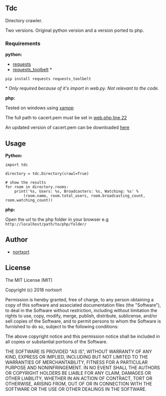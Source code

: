 ## Tdc

Directory crawler.

Two versions. Original python version and a version ported to php.

### Requirements

**python:**

* [requests](https://github.com/requests/requests)
* [requests_toolbelt](https://github.com/requests/toolbelt) *


`pip install requests requests_toolbelt`

\* *Only required because of it's import in web.py. Not relevant to the code.*

**php:**


Tested on windows using [xampp](https://www.apachefriends.org/index.html)

The full path to cacert.pem must be set in [web.php line 22](https://github.com/nortxort/tdc/blob/master/php/web.php#L22)

An updated version of cacert.pem can be downloaded [here](https://curl.haxx.se/docs/caextract.html)


## Usage

**Python:**

	import tdc
	
	directory = tdc.Directory(crawl=True)
	
	# show the results
	for room in directory.rooms:
	    print('%s, Users: %s, Broadcasters: %s, Watching: %s' % 
	        (room.name, room.total_users, room.broadcasting_count, room.watching_count))
	

**php:**

Open the url to the php folder in your browser e.g `http://localhost/path/to/php/folder/`

## Author

* [nortxort](https://github.com/nortxort)

## License

The MIT License (MIT)

Copyright (c) 2018 nortxort

Permission is hereby granted, free of charge, to any person obtaining a copy of this software
and associated documentation files (the "Software"), to deal in the Software without restriction,
including without limitation the rights to use, copy, modify, merge, publish, distribute,
sublicense, and/or sell copies of the Software, and to permit persons to whom the Software
is furnished to do so, subject to the following conditions:

The above copyright notice and this permission notice
shall be included in all copies or substantial portions of the Software.

THE SOFTWARE IS PROVIDED "AS IS", WITHOUT WARRANTY OF ANY KIND, 
EXPRESS OR IMPLIED, INCLUDING BUT NOT LIMITED TO THE WARRANTIES OF MERCHANTABILITY, 
FITNESS FOR A PARTICULAR PURPOSE AND NONINFRINGEMENT. 
IN NO EVENT SHALL THE AUTHORS OR COPYRIGHT HOLDERS BE LIABLE FOR ANY CLAIM, 
DAMAGES OR OTHER LIABILITY, WHETHER IN AN ACTION OF CONTRACT, TORT OR OTHERWISE, 
ARISING FROM, OUT OF OR IN CONNECTION WITH THE SOFTWARE OR THE USE OR OTHER DEALINGS IN THE SOFTWARE.

